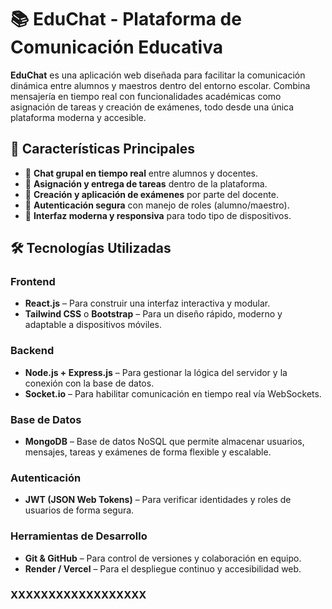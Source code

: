 # 📚 EduChat - Plataforma de Comunicación Educativa

**EduChat** es una aplicación web diseñada para facilitar la comunicación dinámica entre alumnos y maestros dentro del entorno escolar. Combina mensajería en tiempo real con funcionalidades académicas como asignación de tareas y creación de exámenes, todo desde una única plataforma moderna y accesible.

## 🚀 Características Principales

- 💬 **Chat grupal en tiempo real** entre alumnos y docentes.
- 📝 **Asignación y entrega de tareas** dentro de la plataforma.
- 🧪 **Creación y aplicación de exámenes** por parte del docente.
- 🔐 **Autenticación segura** con manejo de roles (alumno/maestro).
- 📱 **Interfaz moderna y responsiva** para todo tipo de dispositivos.

## 🛠 Tecnologías Utilizadas

### Frontend

- **React.js** – Para construir una interfaz interactiva y modular.
- **Tailwind CSS** o **Bootstrap** – Para un diseño rápido, moderno y adaptable a dispositivos móviles.

### Backend

- **Node.js + Express.js** – Para gestionar la lógica del servidor y la conexión con la base de datos.
- **Socket.io** – Para habilitar comunicación en tiempo real vía WebSockets.

### Base de Datos

- **MongoDB** – Base de datos NoSQL que permite almacenar usuarios, mensajes, tareas y exámenes de forma flexible y escalable.

### Autenticación

- **JWT (JSON Web Tokens)** – Para verificar identidades y roles de usuarios de forma segura.

### Herramientas de Desarrollo

- **Git & GitHub** – Para control de versiones y colaboración en equipo.
- **Render / Vercel** – Para el despliegue continuo y accesibilidad web.

### XXXXXXXXXXXXXXXXXX

